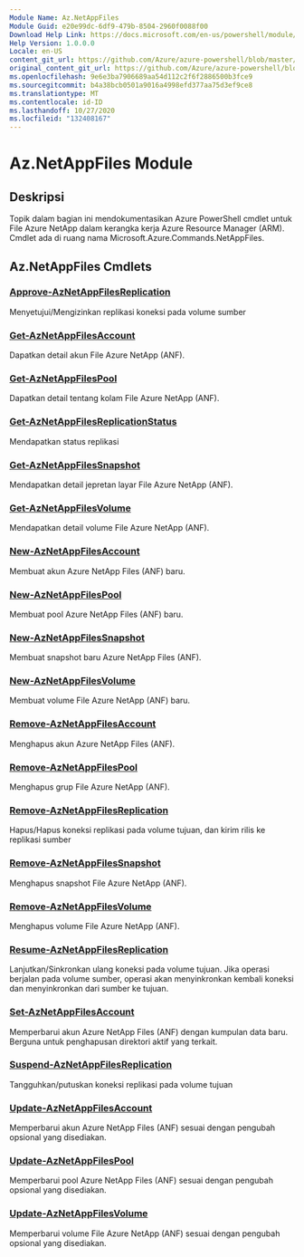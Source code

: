 ```yaml
---
Module Name: Az.NetAppFiles
Module Guid: e20e99dc-6df9-479b-8504-2960f0088f00
Download Help Link: https://docs.microsoft.com/en-us/powershell/module/az.netappfiles
Help Version: 1.0.0.0
Locale: en-US
content_git_url: https://github.com/Azure/azure-powershell/blob/master/src/NetAppFiles/NetAppFiles/help/Az.NetAppFiles.md
original_content_git_url: https://github.com/Azure/azure-powershell/blob/master/src/NetAppFiles/NetAppFiles/help/Az.NetAppFiles.md
ms.openlocfilehash: 9e6e3ba7906689aa54d112c2f6f2886500b3fce9
ms.sourcegitcommit: b4a38bcb0501a9016a4998efd377aa75d3ef9ce8
ms.translationtype: MT
ms.contentlocale: id-ID
ms.lasthandoff: 10/27/2020
ms.locfileid: "132408167"
---
```

# Az.NetAppFiles Module
## Deskripsi
Topik dalam bagian ini mendokumentasikan Azure PowerShell cmdlet untuk File Azure NetApp dalam kerangka kerja Azure Resource Manager (ARM). Cmdlet ada di ruang nama Microsoft.Azure.Commands.NetAppFiles.

## Az.NetAppFiles Cmdlets
### [Approve-AzNetAppFilesReplication](Approve-AzNetAppFilesReplication.md)
Menyetujui/Mengizinkan replikasi koneksi pada volume sumber

### [Get-AzNetAppFilesAccount](Get-AzNetAppFilesAccount.md)
Dapatkan detail akun File Azure NetApp (ANF).

### [Get-AzNetAppFilesPool](Get-AzNetAppFilesPool.md)
Dapatkan detail tentang kolam File Azure NetApp (ANF).

### [Get-AzNetAppFilesReplicationStatus](Get-AzNetAppFilesReplicationStatus.md)
Mendapatkan status replikasi

### [Get-AzNetAppFilesSnapshot](Get-AzNetAppFilesSnapshot.md)
Mendapatkan detail jepretan layar File Azure NetApp (ANF).

### [Get-AzNetAppFilesVolume](Get-AzNetAppFilesVolume.md)
Mendapatkan detail volume File Azure NetApp (ANF).

### [New-AzNetAppFilesAccount](New-AzNetAppFilesAccount.md)
Membuat akun Azure NetApp Files (ANF) baru.

### [New-AzNetAppFilesPool](New-AzNetAppFilesPool.md)
Membuat pool Azure NetApp Files (ANF) baru.

### [New-AzNetAppFilesSnapshot](New-AzNetAppFilesSnapshot.md)
Membuat snapshot baru Azure NetApp Files (ANF).

### [New-AzNetAppFilesVolume](New-AzNetAppFilesVolume.md)
Membuat volume File Azure NetApp (ANF) baru.

### [Remove-AzNetAppFilesAccount](Remove-AzNetAppFilesAccount.md)
Menghapus akun Azure NetApp Files (ANF).

### [Remove-AzNetAppFilesPool](Remove-AzNetAppFilesPool.md)
Menghapus grup File Azure NetApp (ANF).

### [Remove-AzNetAppFilesReplication](Remove-AzNetAppFilesReplication.md)
Hapus/Hapus koneksi replikasi pada volume tujuan, dan kirim rilis ke replikasi sumber

### [Remove-AzNetAppFilesSnapshot](Remove-AzNetAppFilesSnapshot.md)
Menghapus snapshot File Azure NetApp (ANF).

### [Remove-AzNetAppFilesVolume](Remove-AzNetAppFilesVolume.md)
Menghapus volume File Azure NetApp (ANF).

### [Resume-AzNetAppFilesReplication](Resume-AzNetAppFilesReplication.md)
Lanjutkan/Sinkronkan ulang koneksi pada volume tujuan. Jika operasi berjalan pada volume sumber, operasi akan menyinkronkan kembali koneksi dan menyinkronkan dari sumber ke tujuan.

### [Set-AzNetAppFilesAccount](Set-AzNetAppFilesAccount.md)
Memperbarui akun Azure NetApp Files (ANF) dengan kumpulan data baru. Berguna untuk penghapusan direktori aktif yang terkait.

### [Suspend-AzNetAppFilesReplication](Suspend-AzNetAppFilesReplication.md)
Tangguhkan/putuskan koneksi replikasi pada volume tujuan

### [Update-AzNetAppFilesAccount](Update-AzNetAppFilesAccount.md)
Memperbarui akun Azure NetApp Files (ANF) sesuai dengan pengubah opsional yang disediakan.

### [Update-AzNetAppFilesPool](Update-AzNetAppFilesPool.md)
Memperbarui pool Azure NetApp Files (ANF) sesuai dengan pengubah opsional yang disediakan.

### [Update-AzNetAppFilesVolume](Update-AzNetAppFilesVolume.md)
Memperbarui volume File Azure NetApp (ANF) sesuai dengan pengubah opsional yang disediakan.

